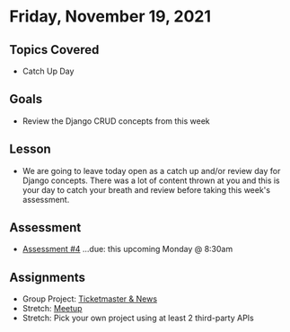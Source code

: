 # Friday, November 19, 2021

## Topics Covered
- Catch Up Day

## Goals
- Review the Django CRUD concepts from this week

## Lesson

- We are going to leave today open as a catch up and/or review day for Django concepts. There was a lot of content thrown at you and this is your day to catch your breath and review before taking this week's assessment.

## Assessment
- [Assessment #4](https://github.com/papaplatoon/assessment-4) ...due: this upcoming Monday @ 8:30am

## Assignments
- Group Project: [Ticketmaster & News](https://github.com/papaplatoon/django-ticketmaster)
- Stretch: [Meetup](https://github.com/papaplatoon/django-meetup)
- Stretch: Pick your own project using at least 2 third-party APIs



